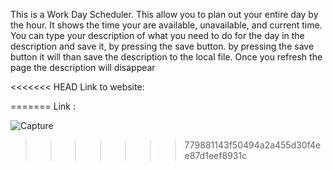 This is a Work Day Scheduler. This allow you to plan out your entire day by the hour. It shows the time your are available, unavailable, and current time. You can type your description of what you need to do for the day in the description and save it, by pressing the save button. by pressing the save button it will than save the description to the local file. Once you refresh the page the description will disappear

<<<<<<< HEAD
Link to website:

=======
Link :

![Capture](https://user-images.githubusercontent.com/87043085/135685220-065bd929-3f81-422c-8db1-dc8086690f48.PNG)
>>>>>>> 779881143f50494a2a455d30f4ee87d1eef8931c
